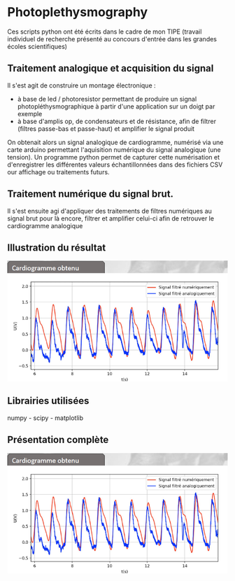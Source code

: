 # Photoplethysmography
Ces scripts python ont été écrits dans le cadre de mon TIPE (travail individuel de recherche présenté au concours d'entrée dans les grandes écoles scientifiques)

## Traitement analogique et acquisition du signal
Il s'est agit de construire un montage électronique :
- à base de led / photoresistor permettant de produire un signal photopléthysmographique à partir d'une application sur un doigt par exemple
- à base d'amplis op, de condensateurs et de résistance, afin de filtrer (filtres passe-bas et passe-haut) et amplifier le signal produit

On obtenait alors un signal analogique de cardiogramme, numérisé via une carte arduino permettant l'aquisition numérique du signal analogique (une tension). Un programme python permet de capturer cette numérisation et d'enregistrer les différentes valeurs échantillonnées dans des fichiers CSV our affichage ou traitements futurs.

## Traitement numérique du signal brut.
Il s'est ensuite agi d'appliquer des traitements de filtres numériques au signal brut pour là encore, filtrer et amplifier celui-ci afin de retrouver le cardiogramme analogique

## Illustration du résultat
![Image cardiogramme](https://github.com/lcharles038/photoplethysmography/blob/main/cardiogramme.png?raw=true)

## Librairies utilisées
numpy - scipy - matplotlib

## Présentation complète
![Rendu TIPE](https://github.com/lcharles038/photoplethysmography/blob/main/cardiogramme.png?raw=true)
